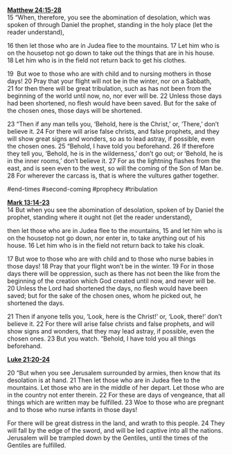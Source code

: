 **[Matthew 24:15-28](http://www.blueletterbible.org/search/preSearch.cfm?Criteria=Matthew+24.15-28&t=NIV)**   
15 “When, therefore, you see the abomination of desolation, which was spoken of through Daniel the prophet, standing in the holy place (let the reader understand),

16 then let those who are in Judea flee to the mountains. 17 Let him who is on the housetop not go down to take out the things that are in his house. 18 Let him who is in the field not return back to get his clothes.

19  But woe to those who are with child and to nursing mothers in those days! 20 Pray that your flight will not be in the winter, nor on a Sabbath, 21 for then there will be great tribulation, such as has not been from the beginning of the world until now, no, nor ever will be. 22 Unless those days had been shortened, no flesh would have been saved. But for the sake of the chosen ones, those days will be shortened.

23 “Then if any man tells you, ‘Behold, here is the Christ,’ or, ‘There,’ don’t believe it. 24 For there will arise false christs, and false prophets, and they will show great signs and wonders, so as to lead astray, if possible, even the chosen ones. 25 “Behold, I have told you beforehand. 26 If therefore they tell you, ‘Behold, he is in the wilderness,’ don’t go out; or ‘Behold, he is in the inner rooms,’ don’t believe it. 27 For as the lightning flashes from the east, and is seen even to the west, so will the coming of the Son of Man be. 28 For wherever the carcass is, that is where the vultures gather together.

#end-times #second-coming #prophecy #tribulation 

**[Mark 13:14-23](http://www.blueletterbible.org/search/preSearch.cfm?Criteria=Mark+13.14-23&t=NIV)**  
14 But when you see the abomination of desolation, spoken of by Daniel the prophet, standing where it ought not (let the reader understand),

then let those who are in Judea flee to the mountains, 15 and let him who is on the housetop not go down, nor enter in, to take anything out of his house. 16 Let him who is in the field not return back to take his cloak.

17 But woe to those who are with child and to those who nurse babies in those days! 18 Pray that your flight won’t be in the winter. 19 For in those days there will be oppression, such as there has not been the like from the beginning of the creation which God created until now, and never will be. 20 Unless the Lord had shortened the days, no flesh would have been saved; but for the sake of the chosen ones, whom he picked out, he shortened the days.

21 Then if anyone tells you, ‘Look, here is the Christ!’ or, ‘Look, there!’ don’t believe it. 22 For there will arise false christs and false prophets, and will show signs and wonders, that they may lead astray, if possible, even the chosen ones. 23 But you watch. “Behold, I have told you all things beforehand.

**[Luke 21:20-24](http://www.blueletterbible.org/search/preSearch.cfm?Criteria=Luke+21.20-24&t=NIV)**

20 “But when you see Jerusalem surrounded by armies, then know that its desolation is at hand. 21 Then let those who are in Judea flee to the mountains. Let those who are in the middle of her depart. Let those who are in the country not enter therein. 22 For these are days of vengeance, that all things which are written may be fulfilled. 23 Woe to those who are pregnant and to those who nurse infants in those days!

For there will be great distress in the land, and wrath to this people. 24 They will fall by the edge of the sword, and will be led captive into all the nations. Jerusalem will be trampled down by the Gentiles, until the times of the Gentiles are fulfilled.